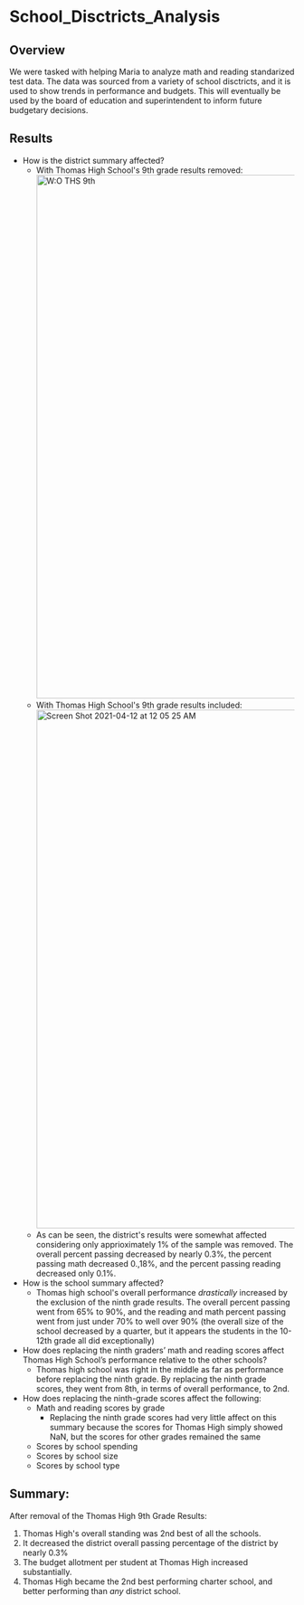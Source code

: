 # School_Disctricts_Analysis

## Overview

We were tasked with helping Maria to analyze math and reading standarized test data. The data was sourced from a variety of school disctricts, and it is used to show trends in performance and budgets. This will eventually be used by the board of education and superintendent to inform future budgetary decisions.  

## Results

* How is the district summary affected?
  - With Thomas High School's 9th grade results removed: <img width="926" alt="W:O THS 9th" src="https://user-images.githubusercontent.com/80495710/114340633-0501d200-9b26-11eb-8d56-df645419d64b.png">
  - With Thomas High School's 9th grade results included: <img width="917" alt="Screen Shot 2021-04-12 at 12 05 25 AM" src="https://user-images.githubusercontent.com/80495710/114340761-42fef600-9b26-11eb-9bab-00011ae2e7c1.png">
  - As can be seen, the district's results were somewhat affected considering only apprioximately 1% of the sample was removed. The overall percent passing decreased by nearly 0.3%, the percent passing math decreased 0.,18%, and the percent passing reading decreased only 0.1%.
* How is the school summary affected?
  - Thomas high school's overall performance *drastically* increased by the exclusion of the ninth grade results. The overall percent passing went from 65% to 90%, and the reading and math percent passing went from just under 70% to well over 90% (the overall size of the school decreased by a quarter, but it appears the students in the 10-12th grade all did exceptionally)
* How does replacing the ninth graders’ math and reading scores affect Thomas High School’s performance relative to the other schools?
  - Thomas high school was right in the middle as far as performance before replacing the ninth grade. By replacing the ninth grade scores, they went from 8th, in terms of overall performance, to 2nd. 
* How does replacing the ninth-grade scores affect the following:
  - Math and reading scores by grade
    * Replacing the ninth grade scores had very little affect on this summary because the scores for Thomas High simply showed NaN, but the scores for other grades remained the same
  - Scores by school spending
  - Scores by school size
  - Scores by school type

## Summary: 
After removal of the Thomas High 9th Grade Results:
1. Thomas High's overall standing was 2nd best of all the schools.
2. It decreased the district overall passing percentage of the district by nearly 0.3%
3. The budget allotment per student at Thomas High increased substantially.
4. Thomas High became the 2nd best performing charter school, and better performing than *any* district school.
